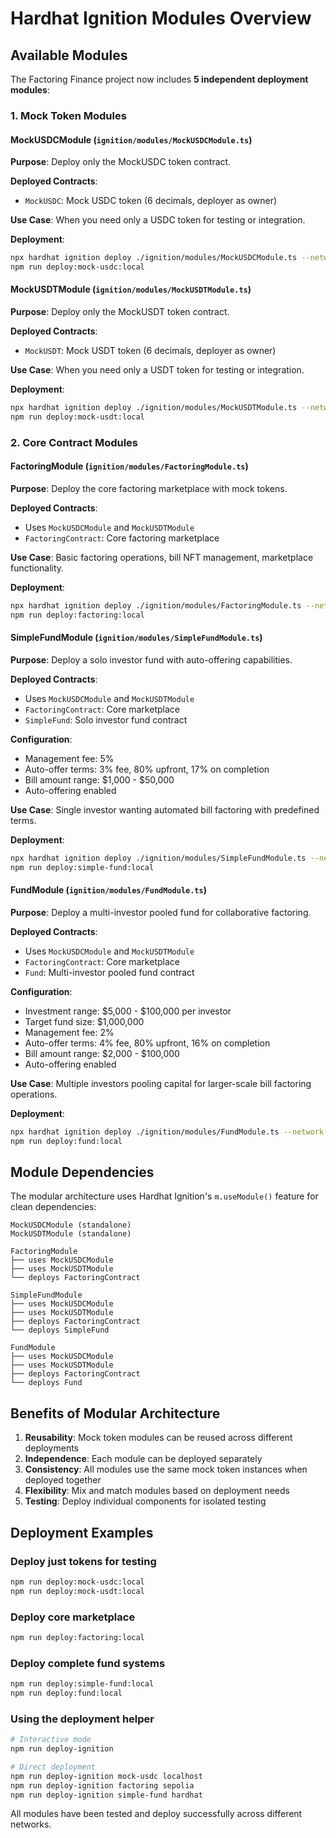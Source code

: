 # Hardhat Ignition Modules Overview

## Available Modules

The Factoring Finance project now includes **5 independent deployment modules**:

### 1. Mock Token Modules

#### MockUSDCModule (`ignition/modules/MockUSDCModule.ts`)
**Purpose**: Deploy only the MockUSDC token contract.

**Deployed Contracts**:
- `MockUSDC`: Mock USDC token (6 decimals, deployer as owner)

**Use Case**: When you need only a USDC token for testing or integration.

**Deployment**:
```bash
npx hardhat ignition deploy ./ignition/modules/MockUSDCModule.ts --network <network>
npm run deploy:mock-usdc:local
```

#### MockUSDTModule (`ignition/modules/MockUSDTModule.ts`) 
**Purpose**: Deploy only the MockUSDT token contract.

**Deployed Contracts**:
- `MockUSDT`: Mock USDT token (6 decimals, deployer as owner)

**Use Case**: When you need only a USDT token for testing or integration.

**Deployment**:
```bash
npx hardhat ignition deploy ./ignition/modules/MockUSDTModule.ts --network <network>
npm run deploy:mock-usdt:local
```

### 2. Core Contract Modules

#### FactoringModule (`ignition/modules/FactoringModule.ts`)
**Purpose**: Deploy the core factoring marketplace with mock tokens.

**Deployed Contracts**:
- Uses `MockUSDCModule` and `MockUSDTModule`
- `FactoringContract`: Core factoring marketplace

**Use Case**: Basic factoring operations, bill NFT management, marketplace functionality.

**Deployment**:
```bash
npx hardhat ignition deploy ./ignition/modules/FactoringModule.ts --network <network>
npm run deploy:factoring:local
```

#### SimpleFundModule (`ignition/modules/SimpleFundModule.ts`)
**Purpose**: Deploy a solo investor fund with auto-offering capabilities.

**Deployed Contracts**:
- Uses `MockUSDCModule` and `MockUSDTModule`
- `FactoringContract`: Core marketplace
- `SimpleFund`: Solo investor fund contract

**Configuration**:
- Management fee: 5%
- Auto-offer terms: 3% fee, 80% upfront, 17% on completion
- Bill amount range: $1,000 - $50,000
- Auto-offering enabled

**Use Case**: Single investor wanting automated bill factoring with predefined terms.

**Deployment**:
```bash
npx hardhat ignition deploy ./ignition/modules/SimpleFundModule.ts --network <network>
npm run deploy:simple-fund:local
```

#### FundModule (`ignition/modules/FundModule.ts`)
**Purpose**: Deploy a multi-investor pooled fund for collaborative factoring.

**Deployed Contracts**:
- Uses `MockUSDCModule` and `MockUSDTModule`
- `FactoringContract`: Core marketplace
- `Fund`: Multi-investor pooled fund contract

**Configuration**:
- Investment range: $5,000 - $100,000 per investor
- Target fund size: $1,000,000
- Management fee: 2%
- Auto-offer terms: 4% fee, 80% upfront, 16% on completion
- Bill amount range: $2,000 - $100,000
- Auto-offering enabled

**Use Case**: Multiple investors pooling capital for larger-scale bill factoring operations.

**Deployment**:
```bash
npx hardhat ignition deploy ./ignition/modules/FundModule.ts --network <network>
npm run deploy:fund:local
```

## Module Dependencies

The modular architecture uses Hardhat Ignition's `m.useModule()` feature for clean dependencies:

```
MockUSDCModule (standalone)
MockUSDTModule (standalone)

FactoringModule
├── uses MockUSDCModule
├── uses MockUSDTModule
└── deploys FactoringContract

SimpleFundModule
├── uses MockUSDCModule
├── uses MockUSDTModule
├── deploys FactoringContract
└── deploys SimpleFund

FundModule
├── uses MockUSDCModule
├── uses MockUSDTModule
├── deploys FactoringContract
└── deploys Fund
```

## Benefits of Modular Architecture

1. **Reusability**: Mock token modules can be reused across different deployments
2. **Independence**: Each module can be deployed separately
3. **Consistency**: All modules use the same mock token instances when deployed together
4. **Flexibility**: Mix and match modules based on deployment needs
5. **Testing**: Deploy individual components for isolated testing

## Deployment Examples

### Deploy just tokens for testing
```bash
npm run deploy:mock-usdc:local
npm run deploy:mock-usdt:local
```

### Deploy core marketplace
```bash
npm run deploy:factoring:local
```

### Deploy complete fund systems
```bash
npm run deploy:simple-fund:local
npm run deploy:fund:local
```

### Using the deployment helper
```bash
# Interactive mode
npm run deploy-ignition

# Direct deployment
npm run deploy-ignition mock-usdc localhost
npm run deploy-ignition factoring sepolia
npm run deploy-ignition simple-fund hardhat
```

All modules have been tested and deploy successfully across different networks.
